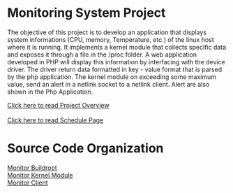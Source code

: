 # Monitoring System Project

The objective of this project is to develop an application that displays system informations (CPU, memory, Temperature, etc.) of the linux host where it is running. It implements a kernel module that collects specific data and exposes it through a file in the /proc folder. A web application developed in PHP will display this information by interfacing with the device driver. The driver return data formatted in key - value format that is parsed by the php application. The kernel module on exceeding some maximum value, send an alert in a netlink socket to a netlink client. Alert are also shown in the Php Application.

[Click here to read Project Overview](https://github.com/cu-ecen-aeld/final-project-marcoronk/blob/main/Project-Overview.md)
<br><br>
[Click here to read Schedule Page](https://github.com/users/marcoronk/projects/5/views/1)

# Source Code Organization

[Monitor Buildroot](https://github.com/cu-ecen-aeld/final-project-marcoronk) <br>
[Monitor Kernel Module](https://github.com/marcoronk/rm_kernel) <br>
[Monitor Client](https://github.com/marcoronk/rm_client) <br>
